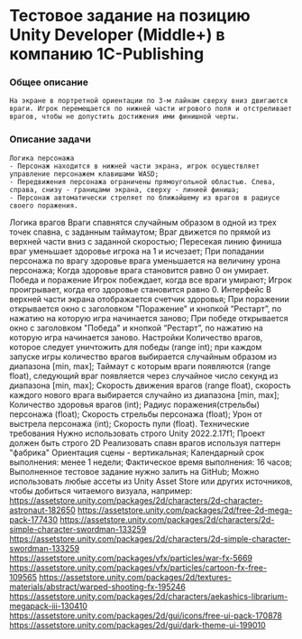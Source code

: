 # Тестовое задание на позицию Unity Developer (Middle+) в компанию 1C-Publishing

### Общее описание
    На экране в портретной ориентации по 3-м лайнам сверху вниз двигаются враги. Игрок перемещается по нижней части игрового поля и отстреливает врагов, чтобы не допустить достижения ими финишной черты.

### Описание задачи
    Логика персонажа
    - Персонаж находится в нижней части экрана, игрок осуществляет управление персонажем клавишами WASD;
    - Передвижения персонажа ограничены прямоугольной областью. Слева, справа, снизу - границами экрана, сверху - линией финиша;
    - Персонаж автоматически стреляет по ближайшему из врагов в радиусе своего поражения.
Логика врагов
Враги спавнятся случайным образом в одной из трех точек спавна, с заданным таймаутом;
Враг движется по прямой из верхней части вниз с заданной скоростью;
Пересекая линию финиша враг уменьшает здоровье игрока на 1 и исчезает;
При попадании персонажа по врагу здоровье врага уменьшается на величину урона персонажа;
Когда здоровье врага становится равно 0 он умирает.
Победа и поражение
Игрок побеждает, когда все враги умирают;
Игрок проигрывает, когда его здоровье становится равно 0.
Интерфейс
В верхней части экрана отображается счетчик здоровья;
При поражении открывается окно с заголовком "Поражение" и кнопкой “Рестарт”, по нажатию на которую игра начинается заново;
При победе открывается окно с заголовком "Победа" и кнопкой “Рестарт”, по нажатию на которую игра начинается заново.
Настройки
Количество врагов, которое следует уничтожить для победы (range int); при каждом запуске игры количество врагов выбирается случайным образом из диапазона [min, max];
Таймаут с которым враги появляются (range float), следующий враг появляется через случайное число секунд из диапазона [min, max];
Скорость движения врагов (range float), скорость каждого нового врага выбирается случайно из диапазона [min, max];
Количество здоровья врагов (int);
Радиус поражения(стрельбы) персонажа (float);
Скорость стрельбы персонажа (float);
Урон от выстрела персонажа (int);
Скорость пули (float).
Технические требования
Нужно использовать строго Unity 2022.2.17f1;
Проект должен быть строго 2D
Реализовать спавн врагов используя паттерн "фабрика"
Ориентация сцены - вертикальная;
Календарный срок выполнения: менее 1 недели;
Фактическое время выполнения: 16 часов;
Выполненное тестовое задание нужно залить на GitHub;
Можно использовать любые ассеты из Unity Asset Store или других источников, чтобы добиться читаемого визуала, например:
https://assetstore.unity.com/packages/2d/characters/2d-character-astronaut-182650
https://assetstore.unity.com/packages/2d/free-2d-mega-pack-177430
https://assetstore.unity.com/packages/2d/characters/2d-simple-character-swordman-133259
https://assetstore.unity.com/packages/2d/characters/2d-simple-character-swordman-133259
https://assetstore.unity.com/packages/vfx/particles/war-fx-5669
https://assetstore.unity.com/packages/vfx/particles/cartoon-fx-free-109565
https://assetstore.unity.com/packages/2d/textures-materials/abstract/warped-shooting-fx-195246
https://assetstore.unity.com/packages/2d/characters/aekashics-librarium-megapack-iii-130410
https://assetstore.unity.com/packages/2d/gui/icons/free-ui-pack-170878
https://assetstore.unity.com/packages/2d/gui/dark-theme-ui-199010
